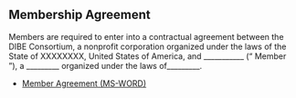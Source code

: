 ## Membership Agreement

Members are required to enter into a contractual agreement between the DIBE Consortium, a nonprofit corporation organized under the laws of the State of XXXXXXXX, United States of America, and ___________ (“ Member ”), a _________ organized under the laws of_________.

* [Member Agreement (MS-WORD)](./contracts/member_agreement.docx)
